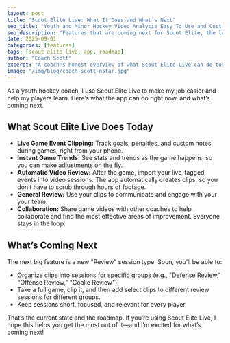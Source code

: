 ```yaml
---
layout: post
title: "Scout Elite Live: What It Does and What's Next"
seo_title: "Youth and Minor Hockey Video Analysis Easy To Use and Cost-effective/Cheap"
seo_description: "Features that are coming next for Scout Elite, the leading youth and minor hockey analysis software solution"
date: 2025-09-01
categories: [features]
tags: [scout elite live, app, roadmap]
author: "Coach Scott"
excerpt: "A coach's honest overview of what Scout Elite Live can do today, and a look at the next features coming soon."
image: "/img/blog/coach-scott-nstar.jpg"
---
```


As a youth hockey coach, I use Scout Elite Live to make my job easier and help my players learn. Here’s what the app can do right now, and what’s coming next.

## What Scout Elite Live Does Today

- **Live Game Event Clipping:** Track goals, penalties, and custom notes during games, right from your phone.
- **Instant Game Trends:** See stats and trends as the game happens, so you can make adjustments on the fly.
- **Automatic Video Review:** After the game, import your live-tagged events into video sessions. The app automatically creates clips, so you don’t have to scrub through hours of footage.
- **General Review:** Use your clips to communicate and engage with your your team.
- **Collaboration:** Share game videos with other coaches to help collaborate and find the most effective areas of improvement. Everyone stays in the loop.

## What’s Coming Next

The next big feature is a new "Review" session type. Soon, you’ll be able to:

- Organize clips into sessions for specific groups (e.g., "Defense Review," "Offense Review," "Goalie Review").
- Take a full game, clip it, and then add select clips to different review sessions for different groups.
- Keep sessions short, focused, and relevant for every player.

That’s the current state and the roadmap. If you’re using Scout Elite Live, I hope this helps you get the most out of it—and I’m excited for what’s coming next!
